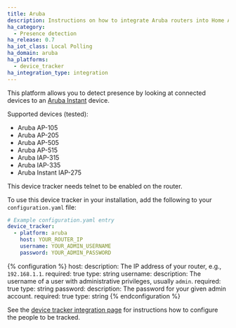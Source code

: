 ```yaml
---
title: Aruba
description: Instructions on how to integrate Aruba routers into Home Assistant.
ha_category:
  - Presence detection
ha_release: 0.7
ha_iot_class: Local Polling
ha_domain: aruba
ha_platforms:
  - device_tracker
ha_integration_type: integration
---
```


This platform allows you to detect presence by looking at connected devices to an [Aruba Instant](https://www.arubanetworks.com/products/networking/aruba-instant/) device.

Supported devices (tested):

- Aruba AP-105
- Aruba AP-205
- Aruba AP-505
- Aruba AP-515
- Aruba IAP-315
- Aruba IAP-335
- Aruba Instant IAP-275

<div class='note warning'>
This device tracker needs telnet to be enabled on the router.
</div>

To use this device tracker in your installation, add the following to your `configuration.yaml` file:

```yaml
# Example configuration.yaml entry
device_tracker:
  - platform: aruba
    host: YOUR_ROUTER_IP
    username: YOUR_ADMIN_USERNAME
    password: YOUR_ADMIN_PASSWORD
```

{% configuration %}
host:
  description: The IP address of your router, e.g., `192.168.1.1`.
  required: true
  type: string
username:
  description: The username of a user with administrative privileges, usually `admin`.
  required: true
  type: string
password:
  description: The password for your given admin account.
  required: true
  type: string
{% endconfiguration %}

See the [device tracker integration page](/integrations/device_tracker/) for instructions how to configure the people to be tracked.
